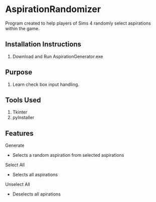 # AspirationRandomizer
Program created to help players of Sims 4 randomly select aspirations within the game.

## Installation Instructions
1. Download and Run AspirationGenerator.exe

## Purpose
1. Learn check box input handling.

## Tools Used
1. Tkinter
2. pyInstaller

## Features
Generate 
- Selects a random aspiration from selected aspirations

Select All 
- Selects all aspirations

Unselect All
- Deselects all apirations

